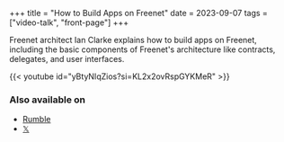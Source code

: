 +++
title = "How to Build Apps on Freenet"
date = 2023-09-07
tags = ["video-talk", "front-page"]
+++

Freenet architect Ian Clarke explains how to build apps on Freenet, including the basic components
of Freenet's architecture like contracts, delegates, and user interfaces.

{{< youtube id="yBtyNIqZios?si=KL2x2ovRspGYKMeR" >}}

### Also available on

- [Rumble](https://rumble.com/v3joywo-ian-clarke-explains-the-next-generation-of-freenet.html)
- [𝕏](https://x.com/FreenetOrg/status/1704994853887643912)
